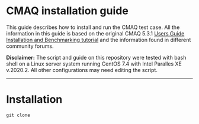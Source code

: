 <!-- References  -->
[1]: https://github.com/USEPA/CMAQ/blob/master/DOCS/Users_Guide/Tutorials/CMAQ_UG_tutorial_benchmark.md

# CMAQ installation guide
This guide describes how to install and run the CMAQ test case. All the information in this guide is based on the original CMAQ 5.3.1 [Users Guide Installation and Benchmarking tutorial][1] and the information found in different community forums.

**Disclaimer:** The script and guide on this repository were tested with bash shell on a Linux server system running CentOS 7.4 with Intel Paralles XE v.2020.2. All other configurations may need editing the script.

----

# Installation

```
git clone
```